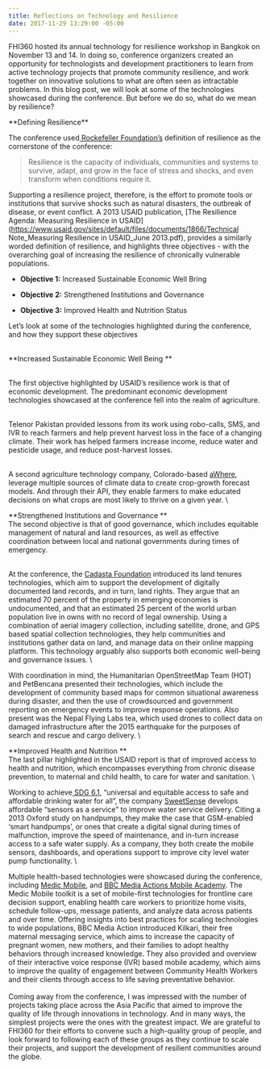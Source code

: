 ```yaml
---
title: Reflections on Technology and Resilience
date: 2017-11-29 13:29:00 -05:00
---
```


FHI360 hosted its annual technology for resilience workshop in Bangkok on November 13 and 14. In doing so, conference organizers created an opportunity for technologists and development practitioners to learn from active technology projects that promote community resilience, and work together on innovative solutions to what are often seen as intractable problems. In this blog post, we will look at some of the technologies showcased during the conference. But before we do so, what do we mean by resilience?

\*\*Defining Resilience\*\*

The conference used[ Rockefeller Foundation’s](https://www.rockefellerfoundation.org/) definition of resilience as the cornerstone of the conference:

> Resilience is the capacity of individuals, communities and systems to survive, adapt, and grow in the face of stress and shocks, and even transform when conditions require it.

Supporting a resilience project, therefore, is the effort to promote tools or institutions that survive shocks such as natural disasters, the outbreak of disease, or event conflict. A 2013 USAID publication, \[The Resilience Agenda: Measuring Resilience in USAID\](https://www.usaid.gov/sites/default/files/documents/1866/Technical Note_Measuring Resilience in USAID_June 2013.pdf), provides a similarly worded definition of resilience, and highlights three objectives - with the overarching goal of increasing the resilience of chronically vulnerable populations.

* **Objective 1:** Increased Sustainable Economic Well Bring

* **Objective 2:** Strengthened Institutions and Governance

* **Objective 3:** Improved Health and Nutrition Status



Let’s look at some of the technologies highlighted during the conference, and how they support these objectives

\
\*\*Increased Sustainable Economic Well Being
\*\*

\
The first objective highlighted by USAID’s resilience work is that of economic development. The predominant economic development technologies showcased at the conference fell into the realm of agriculture.

\
Telenor Pakistan provided lessons from its work using robo-calls, SMS, and IVR to reach farmers and help prevent harvest loss in the face of a changing climate. Their work has helped farmers increase income, reduce water and pesticide usage, and reduce post-harvest losses.

\
A second agriculture technology company, Colorado-based [aWhere](http://www.awhere.com/), leverage multiple sources of climate data to create crop-growth forecast models. And through their API, they enable farmers to make educated decisions on what crops are most likely to thrive on a given year.
\\

\*\*Strengthened Institutions and Governance
\*\*\
The second objective is that of good governance, which includes equitable management of natural and land resources, as well as effective coordination between local and national governments during times of emergency.

\
At the conference, the [Cadasta Foundation](http://cadasta.org/) introduced its land tenures technologies, which aim to support the development of digitally documented land records, and in turn, land rights.  They argue that an estimated 70 percent of the property in emerging economies is undocumented, and that an estimated 25 percent of the world urban population live in owns with no record of legal ownership. Using a combination of aerial imagery collection, including satellite, drone, and GPS based spatial collection technologies, they help communities and institutions gather data on land, and manage data on their online mapping platform. This technology arguably also supports both economic well-being and governance issues.
\\

With coordination in mind, the Humanitarian OpenStreetMap Team (HOT) and PetBencana presented their technologies, which include the development of community based maps for common situational awareness during disaster, and then the use of crowdsourced and government reporting on emergency events to improve response operations. Also present was the Nepal Flying Labs tea, which used drones to collect data on damaged infrastructure after the 2015 earthquake for the purposes of search and rescue and cargo delivery.
\\

\*\*Improved Health and Nutrition
\*\*\
The last pillar highlighted in the USAID report is that of improved access to health and nutrition, which encompasses everything from chronic disease prevention, to maternal and child health, to care for water and sanitation.
\\

Working to achieve[ SDG 6.1](https://sustainabledevelopment.un.org/sdg6), “universal and equitable access to safe and affordable drinking water for all”, the company [SweetSense](http://www.sweetsensors.com/) develops affordable “sensors as a service” to improve water service delivery. Citing a 2013 Oxford study on handpumps, they make the case that GSM-enabled ‘smart handpumps’, or ones that create a digital signal during times of malfunction, improve the speed of maintenance, and in-turn increase access to a safe water supply. As a company, they both create the mobile sensors, dashboards, and operations support to improve city level water pump functionality.
\\

Multiple health-based technologies were showcased during the conference, including [Medic Mobile](https://medicmobile.org/), and [BBC Media Actions Mobile Academy](http://www.bbc.co.uk/mediaaction/where-we-work/asia/india/sdp-ma-mk). The Medic Mobile toolkit is a set of mobile-first technologies for frontline care decision support, enabling health care workers to prioritize home visits, schedule follow-ups, message patients, and analyze data across patients and over time. Offering insights into best practices for scaling technologies to wide populations, BBC Media Action introduced Kilkari, their free maternal messaging service, which aims to increase the capacity of pregnant women, new mothers, and their families to adopt healthy behaviors through increased knowledge. They also provided and overview of their interactive voice response (IVR) based mobile academy, which aims to improve the quality of engagement between Community Health Workers and their clients through access to life saving preventative behavior.
\
 
\
Coming away from the conference, I was impressed with the number of projects taking place across the Asia Pacific that aimed to improve the quality of life through innovations in technology. And in many ways, the simplest projects were the ones with the greatest impact. We are grateful to FHI360 for their efforts to convene such a high-quality group of people, and look forward to following each of these groups as they continue to scale their projects, and support the development of resilient communities around the globe.